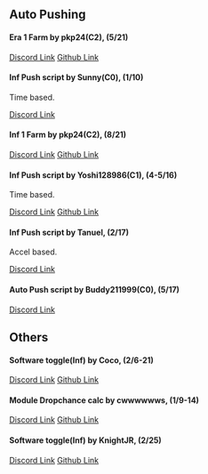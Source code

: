 ## Auto Pushing
#### Era 1 Farm by pkp24(C2), (5/21)
[Discord Link](https://discord.com/channels/488444879836413975/850425171059933272/850801954435497984)
[Github Link](https://github.com/pkp24/TPT2/blob/main/Auto_90_Eras/README.md)

#### Inf Push script by Sunny(C0), (1/10)
Time based.

[Discord Link](https://discord.com/channels/488444879836413975/850425171059933272/861906830670168074)

#### Inf 1 Farm by pkp24(C2), (8/21)
[Discord Link](https://discord.com/channels/488444879836413975/850425171059933272/871133616053321729)
[Github Link](https://github.com/pkp24/TPT2/tree/main/Auto_90_Infs)

#### Inf Push script by Yoshi128986(C1), (4-5/16)
Time based.

[Discord Link](https://discord.com/channels/488444879836413975/850425171059933272/871475553285316719)
[Github Link](https://github.com/Yoshi128986/Inf-pushing-scripts)

#### Inf Push script by Tanuel, (2/17)
Accel based.

[Discord Link](https://discord.com/channels/488444879836413975/850425171059933272/916326734528405524)

#### Auto Push script by Buddy211999(C0), (5/17)
[Discord Link](https://discord.com/channels/488444879836413975/850425171059933272/948694118115184660)

## Others
#### Software toggle(Inf) by Coco, (2/6-21)
[Discord Link](https://discord.com/channels/488444879836413975/850425171059933272/907739067851104317)
[Github Link](https://github.com/Co3co/tpt2_scripts/blob/main/README.md)

#### Module Dropchance calc by cwwwwwws, (1/9-14)
[Discord Link](https://discord.com/channels/488444879836413975/850425171059933272/907840979636207656)
[Github Link](https://github.com/c6ws/tpt2/tree/main/dropchance_calculator)

#### Software toggle(Inf) by KnightJR, (2/25)
[Discord Link](https://discord.com/channels/488444879836413975/850425171059933272/916317805668892722)
[Github Link](https://github.com/KnightJR8413/tpt2_software_scripts/blob/main/README.md)
